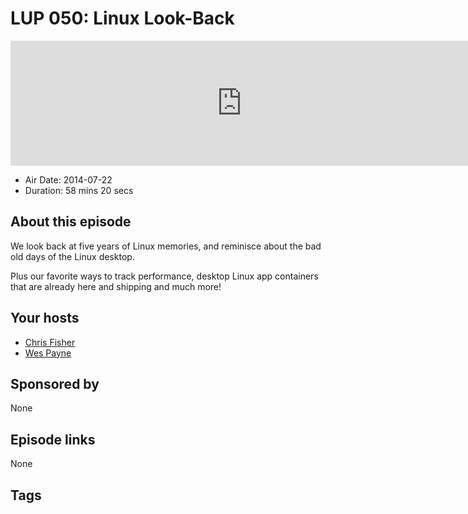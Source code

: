 # LUP 050: Linux Look-Back

<iframe src="https://player.fireside.fm/v2/RUkczH-V+9MY9E-oJ?theme=dark" width="740" height="200" frameborder="0" scrolling="no"></iframe>

* Air Date: 2014-07-22
* Duration: 58 mins 20 secs

## About this episode

We look back at five years of Linux memories, and reminisce about the bad old days of the Linux desktop. 

Plus our favorite ways to track performance, desktop Linux app containers that are already here and shipping and much more!

## Your hosts
* [Chris Fisher](https://linuxunplugged.com/hosts/chrislas)
* [Wes Payne](https://linuxunplugged.com/hosts/wes)

## Sponsored by

None



## Episode links

None



## Tags

